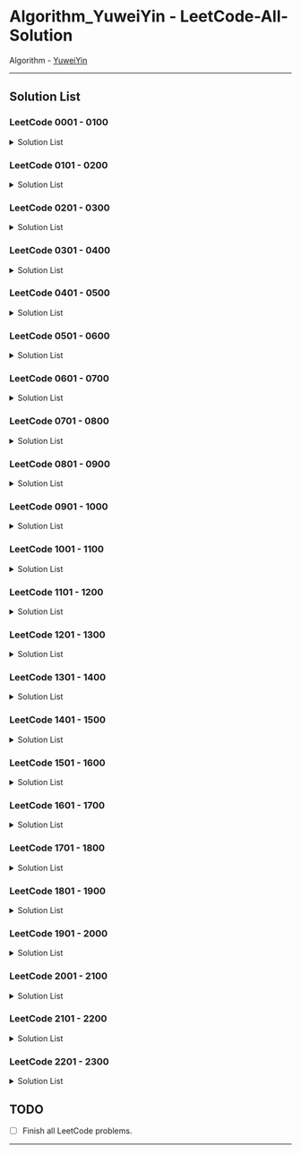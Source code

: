 # Algorithm_YuweiYin - LeetCode-All-Solution

Algorithm - [YuweiYin](https://github.com/YuweiYin)

---

## Solution List

### LeetCode 0001 - 0100

<details>
<summary>Solution List</summary>

- LC-0001-Two-Sum: [Python3](./Python3/LC-0001-Two-Sum.py)
- LC-0002-Add-Two-Numbers: [Python3](./Python3/LC-0002-Add-Two-Numbers.py)
- LC-0003-Longest-Substring-Without-Repeating-Characters: [Python3](./Python3/LC-0003-Longest-Substring-Without-Repeating-Characters.py)
- LC-0005-Longest-Palindromic-Substring: [Python3](./Python3/LC-0005-Longest-Palindromic-Substring.py)
- LC-0006-Zigzag-Conversion: [Python3](./Python3/LC-0006-Zigzag-Conversion.py)
- LC-0008-String-to-Integer-atoi: [Python3](./Python3/LC-0008-String-to-Intege-atoi.py)
- LC-0011-Container-With-Most-Water: [Python3](./Python3/LC-0011-Container-With-Most-Water.py)
- LC-0015-3Sum: [Python3](./Python3/LC-0015-3Sum.py)
- LC-0017-Letter-Combinations-of-a-Phone-Number: [Python3](./Python3/LC-0017-Letter-Combinations-of-a-Phone-Number.py)
- LC-0019-Remove-Nth-Node-From-End-of-List: [Python3](./Python3/LC-0019-Remove-Nth-Node-From-End-of-List.py)
- LC-0020-Valid-Parentheses: [Python3](./Python3/LC-0020-Valid-Parentheses.py)
- LC-0021-Merge-Two-Sorted-Lists: [Python3](./Python3/LC-0021-Merge-Two-Sorted-Lists.py)
- LC-0022-Generate-Parentheses: [Python3](./Python3/LC-0022-Generate-Parentheses.py)
- LC-0023-Merge-k-Sorted-Lists: [Python3](./Python3/LC-0023-Merge-k-Sorted-Lists.py)
- LC-0024-Swap-Nodes-in-Pairs: [Python3](./Python3/LC-0024-Swap-Nodes-in-Pairs.py)
- LC-0033-Search-in-Rotated-Sorted-Array: [Python3](./Python3/LC-0033-Search-in-Rotated-Sorted-Array.py)
- LC-0034-Find-First-and-Last-Position-of-Element-in-Sorted-Array: [Python3](./Python3/LC-0034-Find-First-and-Last-Position-of-Element-in-Sorted-Array.py)
- LC-0035-Search-Insert-Position: [Python3](./Python3/LC-0035-Search-Insert-Position.py)
- LC-0036-Valid-Sudoku: [Python3](./Python3/LC-0036-Valid-Sudoku.py)
- LC-0039-Combination-Sum: [Python3](./Python3/LC-0039-Combination-Sum.py)
- LC-0040-Combination-Sum-II: [Python3](./Python3/LC-0040-Combination-Sum-II.py)
- LC-0042-Trapping-Rain-Water: [Python3](./Python3/LC-0042-Trapping-Rain-Water.py)
- LC-0043-Multiply-Strings: [Python3](./Python3/LC-0043-Multiply-Strings.py)
- LC-0045-Jump-Game-II: [Python3](./Python3/LC-0045-Jump-Game-II.py)
- LC-0046-Permutations: [Python3](./Python3/LC-0046-Permutations.py)
- LC-0047-Permutations-II: [Python3](./Python3/LC-0047-Permutations-II.py)
- LC-0048-Rotate-Image: [Python3](./Python3/LC-0048-Rotate-Image.py)
- LC-0049-Group-Anagrams: [Python3](./Python3/LC-0049-Group-Anagrams.py)
- LC-0053-Maximum-Subarray: [Python3](./Python3/LC-0053-Maximum-Subarray.py)
- LC-0055-Jump-Game: [Python3](./Python3/LC-0055-Jump-Game.py)
- LC-0056-Merge-Intervals: [Python3](./Python3/LC-0056-Merge-Intervals.py)
- LC-0059-Spiral-Matrix-II: [Python3](./Python3/LC-0059-Spiral-Matrix-II.py)
- LC-0061-Rotate-List: [Python3](./Python3/LC-0061-Rotate-List.py)
- LC-0062-Unique-Paths: [Python3](./Python3/LC-0062-Unique-Paths.py)
- LC-0063-Unique-Paths-II: [Python3](./Python3/LC-0063-Unique-Paths-II.py)
- LC-0064-Minimum-Path-Sum: [Python3](./Python3/LC-0064-Minimum-Path-Sum.py)
- LC-0067-Add-Binary: [Python3](./Python3/LC-0067-Add-Binary.py)
- LC-0070-Climbing-Stairs: [Python3](./Python3/LC-0070-Climbing-Stairs.py)
- LC-0071-Simplify-Path: [Python3](./Python3/LC-0071-Simplify-Path.py)
- LC-0072-Edit-Distance: [Python3](./Python3/LC-0072-Edit-Distance.py)
- LC-0073-Set-Matrix-Zeroes: [Python3](./Python3/LC-0073-Set-Matrix-Zeroes.py)
- LC-0074-Search-a-2D-Matrix: [Python3](./Python3/LC-0074-Search-a-2D-Matrix.py)
- LC-0075-Sort-Colors: [Python3](./Python3/LC-0075-Sort-Colors.py)
- LC-0077-Combinations: [Python3](./Python3/LC-0077-Combinations.py)
- LC-0078-Subsets: [Python3](./Python3/LC-0078-Subsets.py)
- LC-0079-Word-Search: [Python3](./Python3/LC-0079-Word-Search.py)
- LC-0080-Remove-Duplicates-from-Sorted-Array-II: [Python3](./Python3/LC-0080-Remove-Duplicates-from-Sorted-Array-II.py)
- LC-0082-Remove-Duplicates-from-Sorted-List-II: [Python3](./Python3/LC-0082-Remove-Duplicates-from-Sorted-List-II.py)
- LC-0083-Remove-Duplicates-from-Sorted-List: [Python3](./Python3/LC-0083-Remove-Duplicates-from-Sorted-List.py)
- LC-0084-Largest-Rectangle-in-Histogram: [Python3](./Python3/LC-0084-Largest-Rectangle-in-Histogram.py)
- LC-0088-Merge-Sorted-Array: [Python3](./Python3/LC-0088-Merge-Sorted-Array.py)
- LC-0089-Gray-Code: [Python3](./Python3/LC-0089-Gray-Code.py)
- LC-0090-Subsets-II: [Python3](./Python3/LC-0090-Subsets-II.py)
- LC-0091-Decode-Ways: [Python3](./Python3/LC-0091-Decode-Ways.py)
- LC-0094-Binary-Tree-Inorder-Traversal: [Python3](./Python3/LC-0094-Binary-Tree-Inorder-Traversal.py)
- LC-0096-Unique-Binary-Search-Trees: [Python3](./Python3/LC-0096-Unique-Binary-Search-Trees.py)
- LC-0098-Validate-Binary-Search-Tree: [Python3](./Python3/LC-0098-Validate-Binary-Search-Tree.py)

</details>

### LeetCode 0101 - 0200

<details>
<summary>Solution List</summary>

- LC-0101-Symmetric-Tree: [Python3](./Python3/LC-0101-Symmetric-Tree.py)
- LC-0102-Binary-Tree-Level-Order-Traversal: [Python3](./Python3/LC-0102-Binary-Tree-Level-Order-Traversal.py)
- LC-0104-Maximum-Depth-of-Binary-Tree: [Python3](./Python3/LC-0104-Maximum-Depth-of-Binary-Tree.py)
- LC-0112-Path-Sum: [Python3](./Python3/LC-0112-Path-Sum.py)
- LC-0116-Populating-Next-Right-Pointers-in-Each-Node: [Python3](./Python3/LC-0116-Populating-Next-Right-Pointers-in-Each-Node.py)
- LC-0117-Populating-Next-Right-Pointers-in-Each-Node-II: [Python3](./Python3/LC-0117-Populating-Next-Right-Pointers-in-Each-Node-II.py)
- LC-0118-Pascals-Triangle: [Python3](./Python3/LC-0118-Pascals-Triangle.py)
- LC-0119-Pascals-Triangle-II: [Python3](./Python3/LC-0119-Pascals-Triangle-II.py)
- LC-0120-Triangle: [Python3](./Python3/LC-0120-Triangle.py)
- LC-0121-Best-Time-to-Buy-and-Sell-Stock: [Python3](./Python3/LC-0121-Best-Time-to-Buy-and-Sell-Stock.py)
- LC-0122-Best-Time-to-Buy-and-Sell-Stock-II: [Python3](./Python3/LC-0122-Best-Time-to-Buy-and-Sell-Stock-II.py)
- LC-0127-Word-Ladder: [Python3](./Python3/LC-0127-Word-Ladder.py)
- LC-0130-Surrounded-Regions: [Python3](./Python3/LC-0130-Surrounded-Regions.py)
- LC-0131-Palindrome-Partitioning: [Python3](./Python3/LC-0131-Palindrome-Partitioning.py)
- LC-0133-Clone-Graph: [Python3](./Python3/LC-0133-Clone-Graph.py)
- LC-0134-Gas-Station: [Python3](./Python3/LC-0134-Gas-Station.py)
- LC-0136-Single-Number: [Python3](./Python3/LC-0136-Single-Number.py)
- LC-0138-Copy-List-with-Random-Pointer: [Python3](./Python3/LC-0138-Copy-List-with-Random-Pointer.py)
- LC-0139-Word-Break: [Python3](./Python3/LC-0139-Word-Break.py)
- LC-0141-Linked-List-Cycle: [Python3](./Python3/LC-0141-Linked-List-Cycle.py)
- LC-0142-Linked-List-Cycle-II: [Python3](./Python3/LC-0142-Linked-List-Cycle-II.py)
- LC-0144-Binary-Tree-Preorder-Traversal: [Python3](./Python3/LC-0144-Binary-Tree-Preorder-Traversal.py)
- LC-0145-Binary-Tree-Postorder-Traversal: [Python3](./Python3/LC-0145-Binary-Tree-Postorder-Traversal.py)
- LC-0148-Sort-List: [Python3](./Python3/LC-0148-Sort-List.py)
- LC-0149-Max-Points-on-a-Line: [Python3](./Python3/LC-0149-Max-Points-on-a-Line.py)
- LC-0152-Maximum-Product-Subarray: [Python3](./Python3/LC-0152-Maximum-Product-Subarray.py)
- LC-0153-Find-Minimum-in-Rotated-Sorted-Array: [Python3](./Python3/LC-0153-Find-Minimum-in-Rotated-Sorted-Array.py)
- LC-0160-Intersection-of-Two-Linked-Lists: [Python3](./Python3/LC-0160-Intersection-of-Two-Linked-Lists.py)
- LC-0162-Find-Peak-Element: [Python3](./Python3/LC-0162-Find-Peak-Element.py)
- LC-0165-Compare-Version-Numbers: [Python3](./Python3/LC-0165-Compare-Version-Numbers.py)
- LC-0167-Two-Sum-II-Input-Array-Is-Sorted: [Python3](./Python3/LC-0167-Two-Sum-II-Input-Array-Is-Sorted.py)
- LC-0169-Majority-Element: [Python3](./Python3/LC-0169-Majority-Element.py)
- LC-0171-Excel-Sheet-Column-Number: [Python3](./Python3/LC-0171-Excel-Sheet-Column-Number.py)
- LC-0187-Repeated-DNA-Sequences: [Python3](./Python3/LC-0187-Repeated-DNA-Sequences.py)
- LC-0189-Rotate-Array: [Python3](./Python3/LC-0189-Rotate-Array.py)
- LC-0190-Reverse-Bits: [Python3](./Python3/LC-0190-Reverse-Bits.py)
- LC-0191-Number-of-1-Bits: [Python3](./Python3/LC-0191-Number-of-1-Bits.py)
- LC-0198-House-Robber: [Python3](./Python3/LC-0198-House-Robber.py)
- LC-0200-Number-of-Islands: [Python3](./Python3/LC-0200-Number-of-Islands.py)

</details>

### LeetCode 0201 - 0300

<details>
<summary>Solution List</summary>

- LC-0201-Bitwise-AND-of-Numbers-Range: [Python3](./Python3/LC-0201-Bitwise-AND-of-Numbers-Range.py)
- LC-0202-Happy-Number: [Python3](./Python3/LC-0202-Happy-Number.py)
- LC-0203-Remove-Linked-List-Elements: [Python3](./Python3/LC-0203-Remove-Linked-List-Elements.py)
- LC-0206-Reverse-Linked-List: [Python3](./Python3/LC-0206-Reverse-Linked-List.py)
- LC-0209-Minimum-Size-Subarray-Sum: [Python3](./Python3/LC-0209-Minimum-Size-Subarray-Sum.py)
- LC-0211-Design-Add-and-Search-Words-Data-Structure: [Python3](./Python3/LC-0211-Design-Add-and-Search-Words-Data-Structure.py)
- LC-0213-House-Robber-II: [Python3](./Python3/LC-0213-House-Robber-II.py)
- LC-0216-Combination-Sum-III: [Python3](./Python3/LC-0216-Combination-Sum-III.py)
- LC-0217-Contains-Duplicate: [Python3](./Python3/LC-0217-Contains-Duplicate.py)
- LC-0219-Contains-Duplicate-II: [Python3](./Python3/LC-0219-Contains-Duplicate-II.py)
- LC-0221-Maximal-Square: [Python3](./Python3/LC-0221-Maximal-Square.py)
- LC-0226-Invert-Binary-Tree: [Python3](./Python3/LC-0226-Invert-Binary-Tree.py)
- LC-0228-Summary-Ranges: [Python3](./Python3/LC-0228-Summary-Ranges.py)
- LC-0231-Power-of-Two: [Python3](./Python3/LC-0231-Power-of-Two.py)
- LC-0232-Implement-Queue-using-Stacks: [Python3](./Python3/LC-0232-Implement-Queue-using-Stacks.py)
- LC-0235-Lowest-Common-Ancestor-of-a-Binary-Search-Tree: [Python3](./Python3/LC-0235-Lowest-Common-Ancestor-of-a-Binary-Search-Tree.py)
- LC-0238-Product-of-Array-Except-Self: [Python3](./Python3/LC-0238-Product-of-Array-Except-Self.py)
- LC-0240-Search-a-2D-Matrix-II: [Python3](./Python3/LC-0240-Search-a-2D-Matrix-II.py)
- LC-0242-Valid-Anagram: [Python3](./Python3/LC-0242-Valid-Anagram.py)
- LC-0258-Add-Digits: [Python3](./Python3/LC-0258-Add-Digits.py)
- LC-0264-Ugly-Number-II: [Python3](./Python3/LC-0264-Ugly-Number-II.py)
- LC-0278-First-Bad-Version: [Python3](./Python3/LC-0278-First-Bad-Version.py)
- LC-0279-Perfect-Squares: [Python3](./Python3/LC-0279-Perfect-Squares.py)
- LC-0283-Move-Zeroes: [Python3](./Python3/LC-0283-Move-Zeroes.py)
- LC-0290-Word-Pattern: [Python3](./Python3/LC-0290-Word-Pattern.py)
- LC-0300-Longest-Increasing-Subsequence: [Python3](./Python3/LC-0300-Longest-Increasing-Subsequence.py)

</details>

### LeetCode 0301 - 0400

<details>
<summary>Solution List</summary>

- LC-0306-Additive-Number: [Python3](./Python3/LC-0306-Additive-Number.py)
- LC-0309-Best-Time-to-Buy-and-Sell-Stock-with-Cooldown: [Python3](./Python3/LC-0309-Best-Time-to-Buy-and-Sell-Stock-with-Cooldown.py)
- LC-0312-Burst-Balloons: [Python3](./Python3/LC-0312-Burst-Balloons.py)
- LC-0316-Remove-Duplicate-Letters: [Python3](./Python3/LC-0316-Remove-Duplicate-Letters.py)
- LC-0322-Coin-Change: [Python3](./Python3/LC-0322-Coin-Change.py)
- LC-0334-Increasing-Triplet-Subsequence: [Python3](./Python3/LC-0334-Increasing-Triplet-Subsequence.py)
- LC-0338-Counting-Bits: [Python3](./Python3/LC-0338-Counting-Bits.py)
- LC-0343-Integer-Break: [Python3](./Python3/LC-0343-Integer-Break.py)
- LC-0344-Reverse-String: [Python3](./Python3/LC-0344-Reverse-String.py)
- LC-0350-Intersection-of-Two-Arrays-II: [Python3](./Python3/LC-0350-Intersection-of-Two-Arrays-II.py)
- LC-0373-Find-K-Pairs-with-Smallest-Sums: [Python3](./Python3/LC-0373-Find-K-Pairs-with-Smallest-Sums.py)
- LC-0376-Wiggle-Subsequence: [Python3](./Python3/LC-0376-Wiggle-Subsequence.py)
- LC-0377-Combination-Sum-IV: [Python3](./Python3/LC-0377-Combination-Sum-IV.py)
- LC-0382-Linked-List-Random-Node: [Python3](./Python3/LC-0382-Linked-List-Random-Node.py)
- LC-0383-Ransom-Note: [Python3](./Python3/LC-0383-Ransom-Note.py)
- LC-0384-Shuffle-an-Array: [Python3](./Python3/LC-0384-Shuffle-an-Array.py)
- LC-0387-First-Unique-Character-in-a-String: [Python3](./Python3/LC-0387-First-Unique-Character-in-a-String.py)
- LC-0389-Find-the-Difference: [Python3](./Python3/LC-0389-Find-the-Difference.py)
- LC-0390-Elimination-Game: [Python3](./Python3/LC-0390-Elimination-Game.py)
- LC-0392-Is-Subsequence: [Python3](./Python3/LC-0392-Is-Subsequence.py)
- LC-0393-UTF-8-Validation: [Python3](./Python3/LC-0393-UTF-8-Validation.py)

</details>

### LeetCode 0401 - 0500

<details>
<summary>Solution List</summary>

- LC-0402-Remove-K-Digits: [Python3](./Python3/LC-0402-Remove-K-Digits.py)
- LC-0409-Longest-Palindrome: [Python3](./Python3/LC-0409-Longest-Palindrome.py)
- LC-0413-Arithmetic-Slices: [Python3](./Python3/LC-0413-Arithmetic-Slices.py)
- LC-0415-Add-Strings: [Python3](./Python3/LC-0415-Add-Strings.py)
- LC-0421-Maximum-XOR-of-Two-Numbers-in-an-Array: [Python3](./Python3/LC-0421-Maximum-XOR-of-Two-Numbers-in-an-Array.py)
- LC-0432-All-O-one-Data-Structure: [Python3](./Python3/LC-0432-All-O-one-Data-Structure.py)
- LC-0435-Non-overlapping-Intervals: [Python3](./Python3/LC-0435-Non-overlapping-Intervals.py)
- LC-0438-Find-All-Anagrams-in-a-String: [Python3](./Python3/LC-0438-Find-All-Anagrams-in-a-String.py)
- LC-0452-Minimum-Number-of-Arrows-to-Burst-Balloons: [Python3](./Python3/LC-0452-Minimum-Number-of-Arrows-to-Burst-Balloons.py)
- LC-0454-4Sum-II: [Python3](./Python3/LC-0454-4Sum-II.py)

</details>

### LeetCode 0501 - 0600

<details>
<summary>Solution List</summary>

- LC-0504-Base-7: [Python3](./Python3/LC-0504-Base-7.py)
- LC-0509-Fibonacci-Number: [Python3](./Python3/LC-0509-Fibonacci-Number.py)
- LC-0516-Longest-Palindromic-Subsequence: [Python3](./Python3/LC-0516-Longest-Palindromic-Subsequence.py)
- LC-0518-Coin-Change-2: [Python3](./Python3/LC-0518-Coin-Change-2.py)
- LC-0520-Detect-Capital: [Python3](./Python3/LC-0520-Detect-Capital.py)
- LC-0521-Longest-Uncommon-Subsequence-I: [Python3](./Python3/LC-0521-Longest-Uncommon-Subsequence-I.py)
- LC-0525-Contiguous-Array: [Python3](./Python3/LC-0525-Contiguous-Array.py)
- LC-0532-K-diff-Pairs-in-an-Array: [Python3](./Python3/LC-0532-K-diff-Pairs-in-an-Array.py)
- LC-0537-Complex-Number-Multiplication: [Python3](./Python3/LC-0537-Complex-Number-Multiplication.py)
- LC-0539-Minimum-Time-Difference: [Python3](./Python3/LC-0539-Minimum-Time-Difference.py)
- LC-0540-Single-Element-in-a-Sorted-Array: [Python3](./Python3/LC-0540-Single-Element-in-a-Sorted-Array.py)
- LC-0542-01-Matrix: [Python3](./Python3/LC-0542-01-Matrix.py)
- LC-0547-Number-of-Provinces: [Python3](./Python3/LC-0547-Number-of-Provinces.py)
- LC-0553-Optimal-Division: [Python3](./Python3/LC-0553-Optimal-Division.py)
- LC-0557-Reverse-Words-in-a-String-III: [Python3](./Python3/LC-0557-Reverse-Words-in-a-String-III.py)
- LC-0560-Subarray-Sum-Equals-K: [Python3](./Python3/LC-0560-Subarray-Sum-Equals-K.py)
- LC-0564-Find-the-Closest-Palindrome: [Python3](./Python3/LC-0564-Find-the-Closest-Palindrome.py)
- LC-0566-Reshape-the-Matrix: [Python3](./Python3/LC-0566-Reshape-the-Matrix.py)
- LC-0567-Permutation-in-String: [Python3](./Python3/LC-0567-Permutation-in-String.py)
- LC-0572-Subtree-of-Another-Tree: [Python3](./Python3/LC-0572-Subtree-of-Another-Tree.py)
- LC-0583-Delete-Operation-for-Two-Strings: [Python3](./Python3/LC-0583-Delete-Operation-for-Two-Strings.py)
- LC-0589-N-ary-Tree-Preorder-Traversal: [Python3](./Python3/LC-0589-N-ary-Tree-Preorder-Traversal.py)
- LC-0590-N-ary-Tree-Postorder-Traversal: [Python3](./Python3/LC-0589-N-ary-Tree-Preorder-Traversal.py)
- LC-0599-Minimum-Index-Sum-of-Two-Lists: [Python3](./Python3/LC-0599-Minimum-Index-Sum-of-Two-Lists.py)

</details>

### LeetCode 0601 - 0700

<details>
<summary>Solution List</summary>

- LC-0605-Can-Place-Flowers: [Python3](./Python3/LC-0605-Can-Place-Flowers.py)
- LC-0606-Construct-String-from-Binary-Tree: [Python3](./Python3/LC-0606-Construct-String-from-Binary-Tree.py)
- LC-0617-Merge-Two-Binary-Trees: [Python3](./Python3/LC-0617-Merge-Two-Binary-Trees.py)
- LC-0653-Two-Sum-IV-Input-is-a-BST: [Python3](./Python3/LC-0653-Two-Sum-IV-Input-is-a-BST.py)
- LC-0662-Maximum-Width-of-Binary-Tree: [Python3](./Python3/LC-0662-Maximum-Width-of-Binary-Tree.py)
- LC-0673-Number-of-Longest-Increasing-Subsequence: [Python3](./Python3/LC-0673-Number-of-Longest-Increasing-Subsequence.py)
- LC-0688-Knight-Probability-in-Chessboard: [Python3](./Python3/LC-0688-Knight-Probability-in-Chessboard.py)
- LC-0695-Max-Area-of-Island: [Python3](./Python3/LC-0695-Max-Area-of-Island.py)
- LC-0700-Search-in-a-Binary-Search-Tree: [Python3](./Python3/LC-0700-Search-in-a-Binary-Search-Tree.py)

</details>

### LeetCode 0701 - 0800

<details>
<summary>Solution List</summary>

- LC-0701-Insert-into-a-Binary-Search-Tree: [Python3](./Python3/LC-0701-Insert-into-a-Binary-Search-Tree.py)
- LC-0704-Binary-Search: [Python3](./Python3/LC-0704-Binary-Search.py)
- LC-0706-Design-HashMap: [Python3](./Python3/LC-0706-Design-HashMap.py)
- LC-0713-Subarray-Product-Less-Than-K: [Python3](./Python3/LC-0713-Subarray-Product-Less-Than-K.py)
- LC-0714-Best-Time-to-Buy-and-Sell-Stock-with-Transaction-Fee: [Python3](./Python3/LC-0714-Best-Time-to-Buy-and-Sell-Stock-with-Transaction-Fee.py)
- LC-0717-1-bit-and-2-bit-Characters: [Python3](./Python3/LC-0717-1-bit-and-2-bit-Characters.py)
- LC-0720-Longest-Word-in-Dictionary: [Python3](./Python3/LC-0720-Longest-Word-in-Dictionary.py)
- LC-0733-Flood-Fill: [Python3](./Python3/LC-0733-Flood-Fill.py)
- LC-0740-Delete-and-Earn: [Python3](./Python3/LC-0740-Delete-and-Earn.py)
- LC-0746-Min-Cost-Climbing-Stairs: [Python3](./Python3/LC-0746-Min-Cost-Climbing-Stairs.py)
- LC-0747-Largest-Number-At-Least-Twice-of-Others: [Python3](./Python3/LC-0747-Largest-Number-At-Least-Twice-of-Others.py)
- LC-0763-Partition-Labels: [Python3](./Python3/LC-0763-Partition-Labels.py)
- LC-0784-Letter-Case-Permutation: [Python3](./Python3/LC-0784-Letter-Case-Permutation.py)
- LC-0797-All-Paths-From-Source-to-Target: [Python3](./Python3/LC-0797-All-Paths-From-Source-to-Target.py)
- LC-0798-Smallest-Rotation-with-Highest-Score: [Python3](./Python3/LC-0798-Smallest-Rotation-with-Highest-Score.py)
- LC-0799-Champagne-Tower: [Python3](./Python3/LC-0799-Champagne-Tower.py)

</details>

### LeetCode 0801 - 0900

<details>
<summary>Solution List</summary>

- LC-0838-Push-Dominoes: [Python3](./Python3/LC-0838-Push-Dominoes.py)
- LC-0844-Backspace-String-Compare: [Python3](./Python3/LC-0844-Backspace-String-Compare.py)
- LC-0847-Shortest-Path-Visiting-All-Nodes: [Python3](./Python3/LC-0847-Shortest-Path-Visiting-All-Nodes.py)
- LC-0849-Maximize-Distance-to-Closest-Person: [Python3](./Python3/LC-0849-Maximize-Distance-to-Closest-Person.py)
- LC-0856-Score-of-Parentheses: [Python3](./Python3/LC-0856-Score-of-Parentheses.py)
- LC-0875-Koko-Eating-Bananas: [Python3](./Python3/LC-0875-Koko-Eating-Bananas.py)
- LC-0876-Middle-of-the-Linked-List: [Python3](./Python3/LC-0876-Middle-of-the-Linked-List.py)
- LC-0884-Uncommon-Words-from-Two-Sentences: [Python3](./Python3/LC-0884-Uncommon-Words-from-Two-Sentences.py)
- LC-0895-Maximum-Frequency-Stack: [Python3](./Python3/LC-0895-Maximum-Frequency-Stack.py)

</details>

### LeetCode 0901 - 1000

<details>
<summary>Solution List</summary>

- LC-0913-Cat-and-Mouse: [Python3](./Python3/LC-0913-Cat-and-Mouse.py)
- LC-0917-Reverse-Only-Letters: [Python3](./Python3/LC-0917-Reverse-Only-Letters.py)
- LC-0918-Maximum-Sum-Circular-Subarray: [Python3](./Python3/LC-0918-Maximum-Sum-Circular-Subarray.py)
- LC-0931-Minimum-Falling-Path-Sum: [Python3](./Python3/LC-0931-Minimum-Falling-Path-Sum.py)
- LC-0941-Valid-Mountain-Array: [Python3](./Python3/LC-0941-Valid-Mountain-Array.py)
- LC-0946-Validate-Stack-Sequences: [Python3](./Python3/LC-0946-Validate-Stack-Sequences.py)
- LC-0969-Pancake-Sorting: [Python3](./Python3/LC-0969-Pancake-Sorting.py)
- LC-0977-Squares-of-a-Sorted-Array: [Python3](./Python3/LC-0977-Squares-of-a-Sorted-Array.py)
- LC-0986-Interval-List-Intersections: [Python3](./Python3/LC-0986-Interval-List-Intersections.py)
- LC-0994-Rotting-Oranges: [Python3](./Python3/LC-0994-Rotting-Oranges.py)
- LC-0997-Find-the-Town-Judge: [Python3](./Python3/LC-0997-Find-the-Town-Judge.py)

</details>

### LeetCode 1001 - 1100

<details>
<summary>Solution List</summary>

- LC-1001-Grid-Illumination: [Python3](./Python3/LC-1001-Grid-Illumination.py)
- LC-1007-Minimum-Domino-Rotations-For-Equal-Row: [Python3](./Python3/LC-1007-Minimum-Domino-Rotations-For-Equal-Row.py)
- LC-1009-Complement-of-Base-10-Integer: [Python3](./Python3/LC-1009-Complement-of-Base-10-Integer.py)
- LC-1010-Pairs-of-Songs-With-Total-Durations-Divisible-by-60: [Python3](./Python3/LC-1010-Pairs-of-Songs-With-Total-Durations-Divisible-by-60.py)
- LC-1014-Best-Sightseeing-Pair: [Python3](./Python3/LC-1014-Best-Sightseeing-Pair.py)
- LC-1020-Number-of-Enclaves: [Python3](./Python3/LC-1020-Number-of-Enclaves.py)
- LC-1022-Sum-of-Root-To-Leaf-Binary-Numbers: [Python3](./Python3/LC-1022-Sum-of-Root-To-Leaf-Binary-Numbers.py)
- LC-1036-Escape-a-Large-Maze: [Python3](./Python3/LC-1036-Escape-a-Large-Maze.py)
- LC-1041-Robot-Bounded-In-Circle: [Python3](./Python3/LC-1041-Robot-Bounded-In-Circle.py)
- LC-1081-Smallest-Subsequence-of-Distinct-Characters: [Python3](./Python3/LC-1081-Smallest-Subsequence-of-Distinct-Characters.py)
- LC-1091-Shortest-Path-in-Binary-Matrix: [Python3](./Python3/LC-1091-Shortest-Path-in-Binary-Matrix.py)
- LC-1094-Car-Pooling: [Python3](./Python3/LC-1094-Car-Pooling.py)

</details>

### LeetCode 1101 - 1200

<details>
<summary>Solution List</summary>

- LC-1137-N-th-Tribonacci-Number: [Python3](./Python3/LC-1137-N-th-Tribonacci-Number.py)
- LC-1143-Longest-Common-Subsequence: [Python3](./Python3/LC-1143-Longest-Common-Subsequence.py)
- LC-1185-Day-of-the-Week: [Python3](./Python3/LC-1185-Day-of-the-Week.py)
- LC-1189-Maximum-Number-of-Balloons: [Python3](./Python3/LC-1189-Maximum-Number-of-Balloons.py)

</details>

### LeetCode 1201 - 1300

<details>
<summary>Solution List</summary>

- LC-1219-Path-with-Maximum-Gold: [Python3](./Python3/LC-1219-Path-with-Maximum-Gold.py)
- LC-1220-Count-Vowels-Permutation: [Python3](./Python3/LC-1220-Count-Vowels-Permutation.py)
- LC-1249-Minimum-Remove-to-Make-Valid-Parentheses: [Python3](./Python3/LC-1249-Minimum-Remove-to-Make-Valid-Parentheses.py)
- LC-1288-Remove-Covered-Intervals: [Python3](./Python3/LC-1288-Remove-Covered-Intervals.py)
- LC-1291-Sequential-Digits: [Python3](./Python3/LC-1291-Sequential-Digits.py)

</details>

### LeetCode 1301 - 1400

<details>
<summary>Solution List</summary>

- LC-1305-All-Elements-in-Two-Binary-Search-Trees: [Python3](./Python3/LC-1305-All-Elements-in-Two-Binary-Search-Trees.py)
- LC-1332-Remove-Palindromic-Subsequences: [Python3](./Python3/LC-1332-Remove-Palindromic-Subsequences.py)
- LC-1342-Number-of-Steps-to-Reduce-a-Number-to-Zero: [Python3](./Python3/LC-1342-Number-of-Steps-to-Reduce-a-Number-to-Zero.py)
- LC-1345-Jump-Game-IV: [Python3](./Python3/LC-1345-Jump-Game-IV.py)
- LC-1359-Count-All-Valid-Pickup-and-Delivery-Options: [Python3](./Python3/LC-1359-Count-All-Valid-Pickup-and-Delivery-Options.py)
- LC-1380-Lucky-Numbers-in-a-Matrix: [Python3](./Python3/LC-1380-Lucky-Numbers-in-a-Matrix.py)

</details>

### LeetCode 1401 - 1500

<details>
<summary>Solution List</summary>

- LC-1405-Longest-Happy-String: [Python3](./Python3/LC-1405-Longest-Happy-String.py)
- LC-1414-Find-the-Minimum-Number-of-Fibonacci-Numbers-Whose-Sum-Is-K: [Python3](./Python3/LC-1414-Find-the-Minimum-Number-of-Fibonacci-Numbers-Whose-Sum-Is-K.py)
- LC-1447-Simplified-Fractions: [Python3](./Python3/LC-1447-Simplified-Fractions.py)
- LC-1463-Cherry-Pickup-II: [Python3](./Python3/LC-1463-Cherry-Pickup-II.py)

</details>

### LeetCode 1501 - 1600

<details>
<summary>Solution List</summary>

- LC-1510-Stone-Game-IV: [Python3](./Python3/LC-1510-Stone-Game-IV.py)
- LC-1567-Maximum-Length-of-Subarray-With-Positive-Product: [Python3](./Python3/LC-1567-Maximum-Length-of-Subarray-With-Positive-Product.py)
- LC-1576-Replace-All-?'s-to-Avoid-Consecutive-Repeating-Characters: [Python3](./Python3/LC-1576-Replace-All-s-to-Avoid-Consecutive-Repeating-Characters.py)

</details>

### LeetCode 1601 - 1700

<details>
<summary>Solution List</summary>

- LC-1601-Maximum-Number-of-Achievable-Transfer-Requests: [Python3](./Python3/LC-1601-Maximum-Number-of-Achievable-Transfer-Requests.py)
- LC-1614-Maximum-Nesting-Depth-of-the-Parentheses: [Python3](./Python3/LC-1614-Maximum-Nesting-Depth-of-the-Parentheses.py)
- LC-1629-Slowest-Key: [Python3](./Python3/LC-1629-Slowest-Key.py)
- LC-1672-Richest-Customer-Wealth: [Python3](./Python3/LC-1672-Richest-Customer-Wealth.py)
- LC-1675-Minimize-Deviation-in-Array: [Python3](./Python3/LC-1675-Minimize-Deviation-in-Array.py)
- LC-1688-Count-of-Matches-in-Tournament: [Python3](./Python3/LC-1688-Count-of-Matches-in-Tournament.py)

</details>

### LeetCode 1701 - 1800

<details>
<summary>Solution List</summary>

- LC-1706-Where-Will-the-Ball-Fall: [Python3](./Python3/LC-1706-Where-Will-the-Ball-Fall.py)
- LC-1716-Calculate-Money-in-Leetcode-Bank: [Python3](./Python3/LC-1716-Calculate-Money-in-Leetcode-Bank.py)
- LC-1719-Number-Of-Ways-To-Reconstruct-A-Tree: [Python3](./Python3/LC-1719-Number-Of-Ways-To-Reconstruct-A-Tree.py)
- LC-1725-Number-Of-Rectangles-That-Can-Form-The-Largest-Square: [Python3](./Python3/LC-1725-Number-Of-Rectangles-That-Can-Form-The-Largest-Square.py)
- LC-1748-Sum-of-Unique-Elements: [Python3](./Python3/LC-1748-Sum-of-Unique-Elements.py)
- LC-1763-Longest-Nice-Substring: [Python3](./Python3/LC-1763-Longest-Nice-Substring.py)
- LC-1765-Map-of-Highest-Peak: [Python3](./Python3/LC-1765-Map-of-Highest-Peak.py)
- LC-1791-Find-Center-of-Star-Graph: [Python3](./Python3/LC-1791-Find-Center-of-Star-Graph.py)

</details>

### LeetCode 1801 - 1900

<details>
<summary>Solution List</summary>

- 

</details>

### LeetCode 1901 - 2000

<details>
<summary>Solution List</summary>

- LC-1984-Minimum-Difference-Between-Highest-and-Lowest-of-K-Scores: [Python3](./Python3/LC-1984-Minimum-Difference-Between-Highest-and-Lowest-of-K-Scores.py)
- LC-1994-The-Number-of-Good-Subsets: [Python3](./Python3/LC-1994-The-Number-of-Good-Subsets.py)
- LC-1996-The-Number-of-Weak-Characters-in-the-Game: [Python3](./Python3/LC-1996-The-Number-of-Weak-Characters-in-the-Game.py)
- LC-2000-Reverse-Prefix-of-Word: [Python3](./Python3/LC-2000-Reverse-Prefix-of-Word.py)

</details>

### LeetCode 2001 - 2100

<details>
<summary>Solution List</summary>

- LC-2006-Count-Number-of-Pairs-With-Absolute-Difference-K: [Python3](./Python3/LC-2006-Count-Number-of-Pairs-With-Absolute-Difference-K.py)
- LC-2013-Detect-Squares: [Python3](./Python3/LC-2013-Detect-Squares.py)
- LC-2016-Maximum-Difference-Between-Increasing-Elements: [Python3](./Python3/LC-2016-Maximum-Difference-Between-Increasing-Elements.py)
- LC-2022-Convert-1D-Array-Into-2D-Array: [Python3](./Python3/LC-2022-Convert-1D-Array-Into-2D-Array.py)
- LC-2029-Stone-Game-IX: [Python3](./Python3/LC-2029-Stone-Game-IX.py)
- LC-2034-Stock-Price-Fluctuation: [Python3](./Python3/LC-2034-Stock-Price-Fluctuation.py)
- LC-2039-The-Time-When-the-Network-Becomes-Idle: [Python3](./Python3/LC-2039-The-Time-When-the-Network-Becomes-Idle.py)
- LC-2043-Simple-Bank-System: [Python3](./Python3/LC-2043-Simple-Bank-System.py)
- LC-2044-Count-Number-of-Maximum-Bitwise-OR-Subsets: [Python3](./Python3/LC-2044-Count-Number-of-Maximum-Bitwise-OR-Subsets.py)
- LC-2045-Second-Minimum-Time-to-Reach-Destination: [Python3](./Python3/LC-2045-Second-Minimum-Time-to-Reach-Destination.py)
- LC-2047-Number-of-Valid-Words-in-a-Sentence: [Python3](./Python3/LC-2047-Number-of-Valid-Words-in-a-Sentence.py)
- LC-2049-Count-Nodes-With-the-Highest-Score: [Python3](./Python3/LC-2049-Count-Nodes-With-the-Highest-Score.py)
- LC-2055-Plates-Between-Candles: [Python3](./Python3/LC-2055-Plates-Between-Candles.py)
- LC-2100-Find-Good-Days-to-Rob-the-Bank: [Python3](./Python3/LC-2100-Find-Good-Days-to-Rob-the-Bank.py)

</details>

### LeetCode 2101 - 2200

<details>
<summary>Solution List</summary>

- LC-2104-Sum-of-Subarray-Ranges: [Python3](./Python3/LC-2104-Sum-of-Subarray-Ranges.py)

</details>

### LeetCode 2201 - 2300

<details>
<summary>Solution List</summary>

- LC-2104-Sum-of-Subarray-Ranges: [Python3](./Python3/LC-2104-Sum-of-Subarray-Ranges.py)

</details>

## TODO

- [ ] Finish all LeetCode problems.

---

